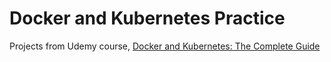 # Docker and Kubernetes Practice

Projects from Udemy course, [Docker and Kubernetes: The Complete Guide](https://www.udemy.com/docker-and-kubernetes-the-complete-guide)

